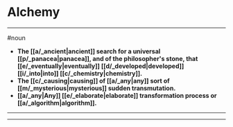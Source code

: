 # Alchemy
---
#noun
- **The [[a/_ancient|ancient]] search for a universal [[p/_panacea|panacea]], and of the philosopher's stone, that [[e/_eventually|eventually]] [[d/_developed|developed]] [[i/_into|into]] [[c/_chemistry|chemistry]].**
- **The [[c/_causing|causing]] of [[a/_any|any]] sort of [[m/_mysterious|mysterious]] sudden transmutation.**
- **[[a/_any|Any]] [[e/_elaborate|elaborate]] transformation process or [[a/_algorithm|algorithm]].**
---
---
